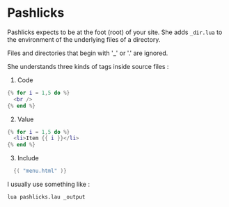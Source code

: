 Pashlicks
=========

Pashlicks expects to be at the foot (root) of your site. She adds `_dir.lua`
to the environment of the underlying files of a directory.

Files and directories that begin with '_' or '.' are ignored.

She understands three kinds of tags inside source files :

1. Code
``` lua
{% for i = 1,5 do %}
  <br />
{% end %}
```

2. Value
``` lua
{% for i = 1,5 do %}
  <li>Item {{ i }}</li>
{% end %}
```

3. Include
``` lua
  {( "menu.html" )}
```

I usually use something like :

``` bash
lua pashlicks.lau _output
```

